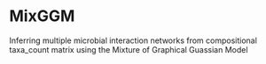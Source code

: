 # MixGGM
Inferring multiple microbial interaction networks from compositional taxa_count matrix using the Mixture of Graphical Guassian Model
